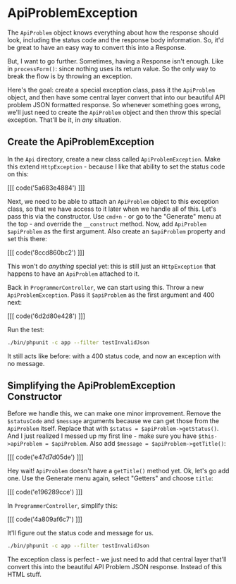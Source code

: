 # ApiProblemException

The `ApiProblem` object knows everything about how the response should look, including
the status code and the response body information. So, it'd be great to have an easy way to
convert this into a Response.

But, I want to go further. Sometimes, having a Response isn't enough. Like in `processForm()`:
since nothing uses its return value. So the only way to break the flow is by throwing an
exception.

Here's the goal: create a special exception class, pass it the `ApiProblem` object,
and then have some central layer convert that into our beautiful API problem JSON
formatted response. So whenever something goes wrong, we'll just need to create the
`ApiProblem` object and then throw this special exception. That'll be it, in *any*
situation.

## Create the ApiProblemException

In the `Api` directory, create a new class called `ApiProblemException`. Make this
extend `HttpException` - because I like that ability to set the status code on this:

[[[ code('5a683e4884') ]]]

Next, we need to be able to attach an `ApiProblem` object to this exception class,
so that we have access to it later when we handle all of this. Let's pass this via
the constructor. Use `cmd+n` - or go to the "Generate" menu at the top - and override
the `__construct` method. Now, add `ApiProblem $apiProblem` as the first argument.
Also create an `$apiProblem` property and set this there:

[[[ code('8ccd860bc2') ]]]

This won't do *anything* special yet: this is still just an `HttpException` that
happens to have an `ApiProblem` attached to it.

Back in `ProgrammerController`, we can start using this. Throw a new `ApiProblemException`.
Pass it `$apiProblem` as the first argument and 400 next:

[[[ code('6d2d80e428') ]]]

Run the test:

```bash
./bin/phpunit -c app --filter testInvalidJson
```

It still acts like before: with a 400 status code, and now an exception with no message.

## Simplifying the ApiProblemException Constructor

Before we handle this, we can make one minor improvement. Remove the `$statusCode`
and `$message` arguments because we can get those from the `ApiProblem` itself. Replace
that with `$status = $apiProblem->getStatus()`. And I just realized I messed up my
first line - make sure you have `$this->apiProblem = $apiProblem`. Also add
`$message = $apiProblem->getTitle()`:

[[[ code('e47d7d05de') ]]]

Hey wait! `ApiProblem` doesn't have a `getTitle()` method yet. Ok, let's go add one.
Use the Generate menu again, select "Getters" and choose `title`:

[[[ code('e196289cce') ]]]

In `ProgrammerController`, simplify this:

[[[ code('4a809af6c7') ]]]

It'll figure out the status code and message for us.

```bash
./bin/phpunit -c app --filter testInvalidJson
```

The exception class is perfect - we just need to add that central layer that'll
convert this into the beautiful API Problem JSON response. Instead of this HTML
stuff.
